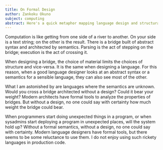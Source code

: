 ```yaml
---
title: On Formal Design
author: Zankoku Okuno
subject: computing
abstract: Here's a quick metaphor mapping language design and structural engineering. As a bonus, I've got a couple consequences.
---
```


Computation is like getting from one side of a river to another.
On your side is a text string; on the other is the result.
There is a bridge built of abstract syntax and architected by semantics.
Parsing is the act of stepping on the bridge; execution is the act of crossing it.

When designing a bridge, the choice of material limits the choices of structure and vice-versa.
It is the same when designing a language.
For this reason, when a good language designer looks at an abstract syntax or a semantics for a sensible language, they can also see most of the other.

What I am astonished by are languages where the semantics are unknown.
Would you cross a bridge architected without a design?
Could it bear your weight?
Modern architects have formal tools to analyze the properties of bridges.
But without a design, no one could say with certainty how much weight the bridge could bear.

When programmers start doing unexpected things in a program, or when sysadmins start deploying a program in unexpected places, will the system hold up?
Without a formal semantics, without a design, no one could say with certainty.
Modern language designers have formal tools, but there seems to be some reluctance to use them.
I do not enjoy using such rickety languages in production code.

